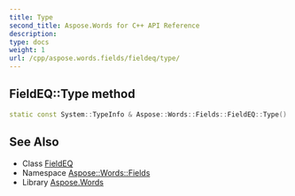 ```yaml
---
title: Type
second_title: Aspose.Words for C++ API Reference
description: 
type: docs
weight: 1
url: /cpp/aspose.words.fields/fieldeq/type/
---
```

## FieldEQ::Type method




```cpp
static const System::TypeInfo & Aspose::Words::Fields::FieldEQ::Type()
```

## See Also

* Class [FieldEQ](../)
* Namespace [Aspose::Words::Fields](../../)
* Library [Aspose.Words](../../../)
